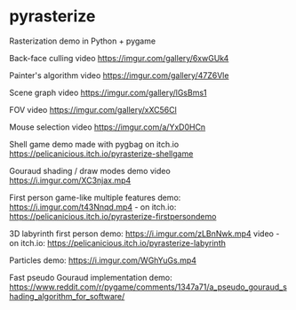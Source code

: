 # pyrasterize

Rasterization demo in Python + pygame

Back-face culling video https://imgur.com/gallery/6xwGUk4

Painter's algorithm video https://imgur.com/gallery/47Z6Vle

Scene graph video https://imgur.com/gallery/lGsBms1

FOV video https://imgur.com/gallery/xXC56Cl

Mouse selection video https://imgur.com/a/YxD0HCn

Shell game demo made with pygbag on itch.io https://pelicanicious.itch.io/pyrasterize-shellgame

Gouraud shading / draw modes demo video https://i.imgur.com/XC3njax.mp4

First person game-like multiple features demo: https://i.imgur.com/t43Nnqd.mp4 - on itch.io: https://pelicanicious.itch.io/pyrasterize-firstpersondemo

3D labyrinth first person demo: https://i.imgur.com/zLBnNwk.mp4 video - on itch.io: https://pelicanicious.itch.io/pyrasterize-labyrinth

Particles demo: https://i.imgur.com/WGhYuGs.mp4

Fast pseudo Gouraud implementation demo: https://www.reddit.com/r/pygame/comments/1347a71/a_pseudo_gouraud_shading_algorithm_for_software/
